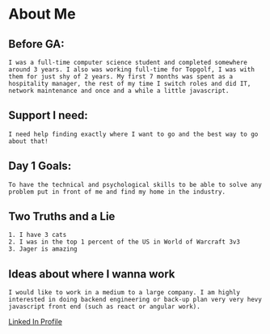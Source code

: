 # About Me

## Before GA:
    I was a full-time computer science student and completed somewhere around 3 years. I also was working full-time for Topgolf, I was with them for just shy of 2 years. My first 7 months was spent as a hospitality manager, the rest of my time I switch roles and did IT, network maintenance and once and a while a little javascript.

## Support I need:
    I need help finding exactly where I want to go and the best way to go about that! 

## Day 1 Goals:
    To have the technical and psychological skills to be able to solve any problem put in front of me and find my home in the industry.

## Two Truths and a Lie
    1. I have 3 cats
    2. I was in the top 1 percent of the US in World of Warcraft 3v3
    3. Jager is amazing
    
## Ideas about where I wanna work
    I would like to work in a medium to a large company. I am highly interested in doing backend engineering or back-up plan very very hevy javascript front end (such as react or angular work).
    
[Linked In Profile](https://www.linkedin.com/in/taylor-laine-58b298aa/)
